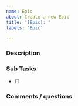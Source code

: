 ```yaml
---
name: Epic
about: Create a new Epic
title: '[Epic]: '
labels: 'Epic'

---
```


### Description
<!-- Description of the Epic -->



### Sub Tasks
<!-- Sub tasks that is contained in this Epic -->

- [ ] 



### Comments / questions
<!-- Any comments or questions relating the epic. -->
